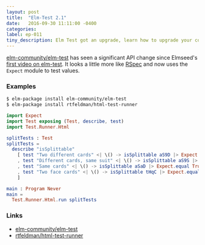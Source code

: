 ```yaml
---
layout: post
title:  "Elm-Test 2.1"
date:   2016-09-30 11:11:00 -0400
categories:
label: ep-011
tiny_description: Elm Test got an upgrade, learn how to upgrade your code.
---
```


[elm-community/elm-test](http://package.elm-lang.org/packages/elm-community/elm-test/latest) has seen a significant API change since Elmseed's [first video on elm-test](https://elmseeds.thaterikperson.com/elm-test). It looks a little more like [RSpec](http://rspec.info) and now uses the `Expect` module to test values.

### Examples

```bash
$ elm-package install elm-community/elm-test
$ elm-package install rtfeldman/html-test-runner
```

```elm
import Expect
import Test exposing (Test, describe, test)
import Test.Runner.Html

splitTests : Test
splitTests =
  describe "isSplittable"
    [ test "Two different cards" <| \() -> isSplittable aS9D |> Expect.equal False
    , test "Different cards, same suit" <| \() -> isSplittable aS9S |> Expect.equal False
    , test "Same cards" <| \() -> isSplittable aSaD |> Expect.equal True
    , test "Two face cards" <| \() -> isSplittable tHqC |> Expect.equal True
    ]

main : Program Never
main =
  Test.Runner.Html.run splitTests
```


### Links

* [elm-community/elm-test](http://package.elm-lang.org/packages/elm-community/elm-test/latest)
* [rtfeldman/html-test-runner](http://package.elm-lang.org/packages/rtfeldman/html-test-runner/latest)
